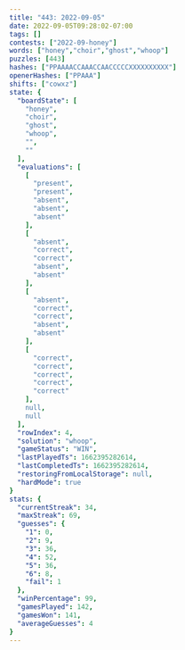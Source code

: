 ```yaml
---
title: "443: 2022-09-05"
date: 2022-09-05T09:28:02-07:00
tags: []
contests: ["2022-09-honey"]
words: ["honey","choir","ghost","whoop"]
puzzles: [443]
hashes: ["PPAAAACCAAACCAACCCCCXXXXXXXXXX"]
openerHashes: ["PPAAA"]
shifts: ["cowxz"]
state: {
  "boardState": [
    "honey",
    "choir",
    "ghost",
    "whoop",
    "",
    ""
  ],
  "evaluations": [
    [
      "present",
      "present",
      "absent",
      "absent",
      "absent"
    ],
    [
      "absent",
      "correct",
      "correct",
      "absent",
      "absent"
    ],
    [
      "absent",
      "correct",
      "correct",
      "absent",
      "absent"
    ],
    [
      "correct",
      "correct",
      "correct",
      "correct",
      "correct"
    ],
    null,
    null
  ],
  "rowIndex": 4,
  "solution": "whoop",
  "gameStatus": "WIN",
  "lastPlayedTs": 1662395282614,
  "lastCompletedTs": 1662395282614,
  "restoringFromLocalStorage": null,
  "hardMode": true
}
stats: {
  "currentStreak": 34,
  "maxStreak": 69,
  "guesses": {
    "1": 0,
    "2": 9,
    "3": 36,
    "4": 52,
    "5": 36,
    "6": 8,
    "fail": 1
  },
  "winPercentage": 99,
  "gamesPlayed": 142,
  "gamesWon": 141,
  "averageGuesses": 4
}
---
```


<!-- more -->
